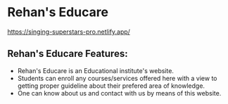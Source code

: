 # Rehan's Educare

https://singing-superstars-pro.netlify.app/

## Rehan's Educare Features:

- Rehan's Educare is an Educational institute's website.
- Students can enroll any courses/services offered here with a view to getting proper guideline about their prefered area of knowledge.
- One can know about us and contact with us by means of this website.
